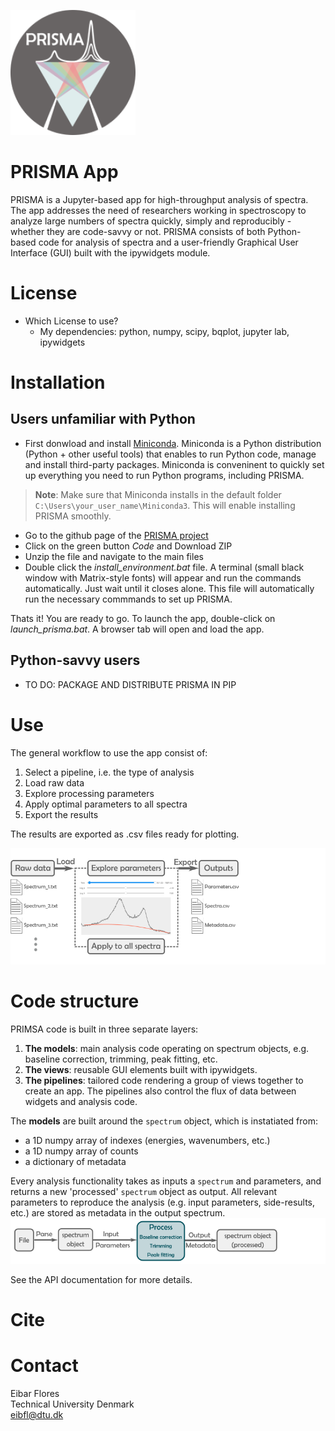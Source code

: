 ![Logo](./static/logo1.png) 
# PRISMA App

PRISMA is a Jupyter-based app for high-throughput analysis of spectra. The app addresses the need of researchers working in spectroscopy to analyze large numbers of spectra quickly, simply and reproducibly - whether they are code-savvy or not. PRISMA consists of both Python-based code for analysis of spectra and a user-friendly Graphical User Interface (GUI) built with the ipywidgets module. 

# License
* Which License to use?
    * My dependencies: python, numpy, scipy, bqplot, jupyter lab, ipywidgets

# Installation
## Users unfamiliar with Python
* First donwload and install [Miniconda](https://docs.conda.io/en/latest/miniconda.html). Miniconda is a Python distribution (Python + other useful tools) that enables to run Python code, manage and install third-party packages. Miniconda is conveninent to quickly set up everything you need to run Python programs, including PRISMA.
> **Note**: Make sure that Miniconda installs in the default folder `C:\Users\your_user_name\Miniconda3`. This will enable installing PRISMA smoothly.
* Go to the github page of the [PRISMA project](https://github.com/eibfl-dtu/PRISMA)
* Click on the green button *Code* and Download ZIP
* Unzip the file and navigate to the main files
* Double click the *install_environment.bat* file. A terminal (small black window with Matrix-style fonts) will appear and run the commands automatically. Just wait until it closes alone. This file will automatically run the necessary commmands to set up PRISMA.  

Thats it! You are ready to go. To launch the app, double-click on *launch_prisma.bat*. A browser tab will open and load the app.

## Python-savvy users
* TO DO: PACKAGE AND DISTRIBUTE PRISMA IN PIP

# Use
The general workflow to use the app consist of:
1. Select a pipeline, i.e. the type of analysis
2. Load raw data
3. Explore processing parameters
4. Apply optimal parameters to all spectra
5. Export the results  

The results are exported as .csv files ready for plotting.

![General Workflow](./static/general_workflow.png)



# Code structure
PRIMSA code is built in three separate layers:
1. **The models**: main analysis code operating on spectrum objects, e.g. baseline correction, trimming, peak fitting, etc.  
2. **The views**: reusable GUI elements built with ipywidgets.
3. **The pipelines**: tailored code rendering a group of views together to create an app. The pipelines also control the flux of data between widgets and analysis code.  


The **models** are built around the `spectrum` object, which is instatiated from:  
* a 1D numpy array of indexes (energies, wavenumbers, etc.)
* a 1D numpy array of counts
* a dictionary of metadata  

Every analysis functionality takes as inputs a `spectrum` and parameters, and returns a new 'processed' `spectrum` object as output. All relevant parameters to reproduce the analysis (e.g. input parameters, side-results, etc.) are stored as metadata in the output spectrum.  
![IO](./static/spectrum_io.png)    

See the API documentation for more details.

# Cite

# Contact
Eibar Flores  
Technical University Denmark  
eibfl@dtu.dk



